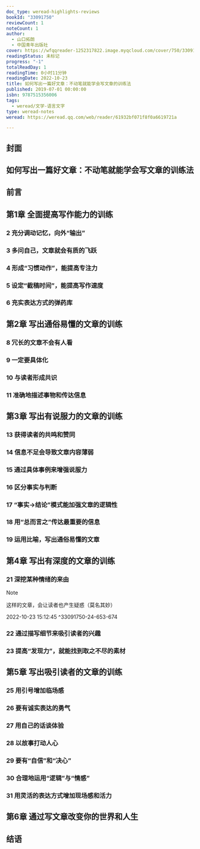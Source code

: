```yaml
---
doc_type: weread-highlights-reviews
bookId: "33091750"
reviewCount: 1
noteCount: 1
author:
  - 山口拓朗
  - 中国青年出版社
cover: https://wfqqreader-1252317822.image.myqcloud.com/cover/750/33091750/t7_33091750.jpg
readingStatus: 未标记
progress: "-1"
totalReadDay: 1
readingTime: 0小时11分钟
readingDate: 2022-10-23
title: 如何写出一篇好文章：不动笔就能学会写文章的训练法
published: 2019-07-01 00:00:00
isbn: 9787515356006
tags:
  - weread/文学-语言文字
type: weread-notes
weread: https://weread.qq.com/web/reader/61932bf071f8f0a6619721a

---
```



## 封面

## 如何写出一篇好文章：不动笔就能学会写文章的训练法

## 前言

## 第1章 全面提高写作能力的训练

### 2 充分调动记忆，向外“输出”

### 3 多问自己，文章就会有质的飞跃

### 4 形成“习惯动作”，能提高专注力

### 5 设定“截稿时间”，能提高写作速度

### 6 充实表达方式的弹药库

## 第2章 写出通俗易懂的文章的训练

### 8 冗长的文章不会有人看

### 9 一定要具体化

### 10 与读者形成共识

### 11 准确地描述事物和传达信息

## 第3章 写出有说服力的文章的训练

### 13 获得读者的共鸣和赞同

### 14 信息不足会导致文章内容薄弱

### 15 通过具体事例来增强说服力

### 16 区分事实与判断

### 17 “事实→结论”模式能加强文章的逻辑性

### 18 用“总而言之”传达最重要的信息

### 19 运用比喻，写出通俗易懂的文章

## 第4章 写出有深度的文章的训练

### 21 深挖某种情绪的来由

> [!NOTE] 
> 这样的文章，会让读者也产生疑惑（莫名其妙）
> 
> 2022-10-23 15:12:45 ^33091750-24-653-674

### 22 通过描写细节来吸引读者的兴趣

### 23 提高“发现力”，就能找到取之不尽的素材

## 第5章 写出吸引读者的文章的训练

### 25 用引号增加临场感

### 26 要有诚实表达的勇气

### 27 用自己的话谈体验

### 28 以故事打动人心

### 29 要有“自信”和“决心”

### 30 合理地运用“逻辑”与“情感”

### 31 用灵活的表达方式增加现场感和活力

## 第6章 通过写文章改变你的世界和人生

## 结语

